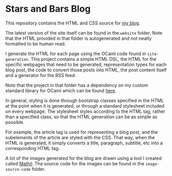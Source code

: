 # Stars and Bars Blog

This repository contains the HTML and CSS source for [my blog](https://stars-and-bars.net).

The latest version of the site itself can be found in the `website` folder. Note that the HTML provided in that folder is autogenerated and not neatly formatted to be human read.

I generate the HTML for each page using the OCaml code found in `site-generation`. This project contains a simple HTML DSL, the HTML for the specific webpages that need to be generated, representation types for each blog post, the code to convert those posts into HTML, the post content itself and a generator for the RSS feed.

Note that the project in that folder has a dependency on my custom standard library for OCaml which can be found [here](https://github.com/aaron-jack-manning/ocaml-standard-library).

In general, styling is done through bootstrap classes specified in the HTML at the point when it is generated, or through a standard stylesheet included on every webpage. The stylesheet styles according to the HTML tag, rather than a specified class, so that the HTML generation can be as simple as possible.

For example, the article tag is used for representing a blog post, and the subelements of the article are styled with the CSS. That way, when the HTML is generated, it simply converts a title, paragraph, subtitle, etc into a corresponding HTML tag.

A lot of the images generated for the blog are drawn using a tool I created called [Mathil](https://github.com/aaron-jack-manning/mathil). The source code for the images can be found in the `image-source-code` folder.
